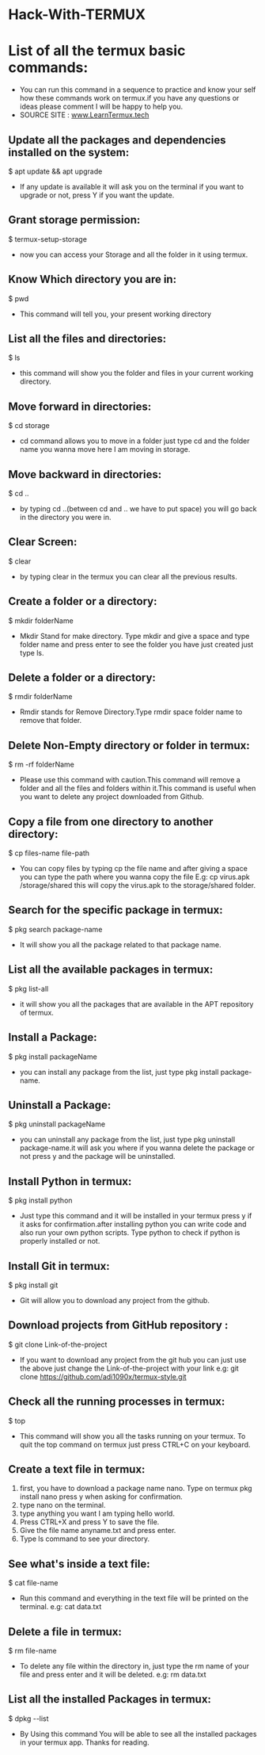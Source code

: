 # Hack-With-TERMUX
# List of all the termux basic commands:
-  You can run this command in a sequence to practice and know your self how these commands work on 
termux.if you have any questions or ideas please comment I will be happy to help you.
-  SOURCE SITE : www.LearnTermux.tech
## Update all the packages and dependencies installed on the system:
 $ apt update && apt upgrade
-  If any update is available it will ask you on the terminal if you want to upgrade or not, press Y if 
you want the update.
## Grant storage permission:
 $ termux-setup-storage
-  now you can access your Storage and all the folder in it using termux.
## Know Which directory you are in:
 $ pwd
-  This command will tell you, your present working directory
## List all the files and directories:
 $ ls
-  this command will show you the folder and files in your current working directory.
## Move forward in directories:
 $ cd storage
-  cd command allows you to move in a folder just type cd and the folder name you wanna move 
here I am moving in storage.
## Move backward in directories:
 $ cd ..
 -  by typing cd ..(between cd and .. we have to put space) you will go back in the directory you 
were in.
## Clear Screen:
 $ clear
-  by typing clear in the termux you can clear all the previous results.
## Create a folder or a directory:
 $ mkdir folderName
-  Mkdir Stand for make directory. Type mkdir and give a space and type folder name and press 
enter to see the folder you have just created just type ls.
## Delete a folder or a directory:
 $ rmdir folderName
-  Rmdir stands for Remove Directory.Type rmdir space folder name to remove that folder.
## Delete Non-Empty directory or folder in termux:
 $ rm -rf folderName
-  Please use this command with caution.This command will remove a folder and all the files and 
folders within it.This command is useful when you want to delete any project downloaded from 
Github.
## Copy a file from one directory to another directory:
 $ cp files-name file-path
-  You can copy files by typing cp the file name and after giving a space you can type the path 
where you wanna copy the file E.g: cp virus.apk /storage/shared this will copy the virus.apk to 
the storage/shared folder.
## Search for the specific package in termux:
 $ pkg search package-name
-  It will show you all the package related to that package name.
## List all the available packages in termux:
 $ pkg list-all
-  it will show you all the packages that are available in the APT repository of termux.
## Install a Package:
 $ pkg install packageName
-  you can install any package from the list, just type pkg install package-name.
## Uninstall a Package:
 $ pkg uninstall packageName
-  you can uninstall any package from the list, just type pkg uninstall package-name.it will ask you 
where if you wanna delete the package or not press y and the package will be uninstalled.
## Install Python in termux:
 $ pkg install python
-  Just type this command and it will be installed in your termux press y if it asks for 
confirmation.after installing python you can write code and also run your own python scripts. 
Type python to check if python is properly installed or not.
## Install Git in termux:
 $ pkg install git
-  Git will allow you to download any project from the github.
## Download projects from GitHub repository :
 $ git clone Link-of-the-project
-  If you want to download any project from the git hub you can just use the above just change the 
Link-of-the-project with your link
e.g: git clone https://github.com/adi1090x/termux-style.git
## Check all the running processes in termux:
 $ top
-  This command will show you all the tasks running on your termux. To quit the top command on 
termux just press CTRL+C on your keyboard.
## Create a text file in termux:
1. first, you have to download a package name nano. Type on termux pkg install nano press y when 
asking for confirmation.
2. type nano on the terminal.
3. type anything you want I am typing hello world.
4. Press CTRL+X and press Y to save the file.
5. Give the file name anyname.txt and press enter.
6. Type ls command to see your directory.
## See what's inside a text file:
 $ cat file-name
-  Run this command and everything in the text file will be printed on the terminal.
e.g: cat data.txt
## Delete a file in termux:
 $ rm file-name
-  To delete any file within the directory in, just type the rm name of your file and press enter and 
it will be deleted.
e.g: rm data.txt
## List all the installed Packages in termux:
 $ dpkg --list
-  By Using this command You will be able to see all the installed packages in your termux app.
Thanks for reading.

